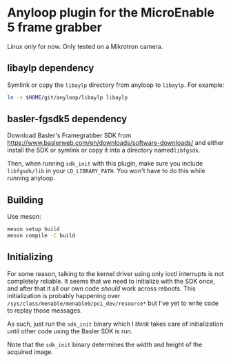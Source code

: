 Anyloop plugin for the MicroEnable 5 frame grabber
==================================================

Linux only for now. Only tested on a Mikrotron camera.


libaylp dependency
------------------

Symlink or copy the `libaylp` directory from anyloop to `libaylp`. For example:

```sh
ln -s $HOME/git/anyloop/libaylp libaylp
```


basler-fgsdk5 dependency
------------------------

Download Basler's Framegrabber SDK from
<https://www.baslerweb.com/en/downloads/software-downloads/> and either install
the SDK or symlink or copy it into a directory named`libfgsdk`.

Then, when running `sdk_init` with this plugin, make sure you include
`libfgsdk/lib` in your `LD_LIBRARY_PATH`. You won't have to do this while
running anyloop.


Building
--------

Use meson:

```sh
meson setup build
meson compile -C build
```


Initializing
------------

For some reason, talking to the kernel driver using only ioctl interrupts is not
completely reliable. It seems that we need to initialize with the SDK once, and
after that it all our own code *should* work across reboots. This initialization
is probably happening over `/sys/class/menable/menable0/pci_dev/resource*` but
I've yet to write code to replay those messages.

As such, just run the `sdk_init` binary which I *think* takes care of
initialization until other code using the Basler SDK is run.

Note that the `sdk_init` binary determines the width and height of the acquired
image.

